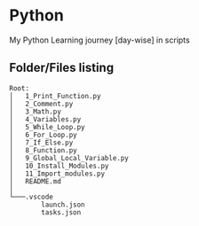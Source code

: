 # Python
My Python Learning journey [day-wise] in scripts

## Folder/Files listing
```
Root:
│   1_Print_Function.py
│   2_Comment.py
│   3_Math.py
│   4_Variables.py
│   5_While_Loop.py
│   6_For_Loop.py
│   7_If_Else.py
│   8_Function.py
│   9_Global_Local_Variable.py
│   10_Install_Modules.py
│   11_Import_modules.py
│   README.md
│
└───.vscode
        launch.json
        tasks.json

```        
